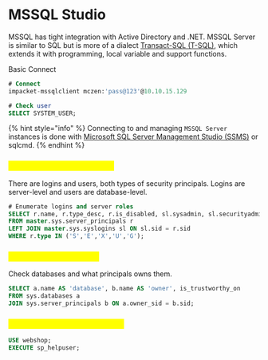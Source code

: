 # MSSQL Studio

MSSQL has tight integration with Active Directory and .NET. MSSQL Server is similar to SQL but is more of a dialect [Transact-SQL (T-SQL)](https://learn.microsoft.com/en-us/sql/t-sql/language-reference?view=sql-server-ver16), which extends it with programming, local variable and support functions.

Basic Connect

```sql
# Connect
impacket-mssqlclient mczen:'pass@123'@10.10.15.129

# Check user
SELECT SYSTEM_USER;
```

{% hint style="info" %}
Connecting to and managing `MSSQL Server` instances is done with [Microsoft SQL Server Management Studio (SSMS)](https://learn.microsoft.com/en-us/sql/ssms/download-sql-server-management-studio-ssms?view=sql-server-ver16) or sqlcmd.
{% endhint %}

### <mark style="color:yellow;">Enumerating Server logins</mark>

There are logins and users, both types of security principals. Logins are server-level and users are database-level.&#x20;

```sql
# Enumerate logins and server roles
SELECT r.name, r.type_desc, r.is_disabled, sl.sysadmin, sl.securityadmin, sl.serveradmin, sl.setupadmin, sl.processadmin, sl.diskadmin, sl.dbcreator, sl.bulkadmin
FROM master.sys.server_principals r
LEFT JOIN master.sys.syslogins sl ON sl.sid = r.sid
WHERE r.type IN ('S','E','X','U','G');
```

### <mark style="color:yellow;">Enumerating Database</mark>

Check databases and what principals owns them.

```sql
SELECT a.name AS 'database', b.name AS 'owner', is_trustworthy_on
FROM sys.databases a
JOIN sys.server_principals b ON a.owner_sid = b.sid;
```

### <mark style="color:yellow;">Enumerating Database Users</mark>

```sql
USE webshop;
EXECUTE sp_helpuser;
```

